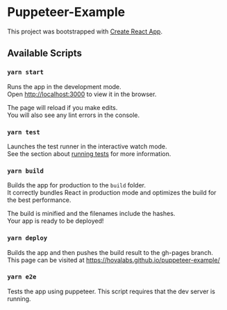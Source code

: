 # Puppeteer-Example
This project was bootstrapped with [Create React App](https://github.com/facebook/create-react-app).

## Available Scripts

### `yarn start`
Runs the app in the development mode.<br>
Open [http://localhost:3000](http://localhost:3000) to view it in the browser.

The page will reload if you make edits.<br>
You will also see any lint errors in the console.

### `yarn test`

Launches the test runner in the interactive watch mode.<br>
See the section about [running tests](https://facebook.github.io/create-react-app/docs/running-tests) for more information.

### `yarn build`

Builds the app for production to the `build` folder.<br>
It correctly bundles React in production mode and optimizes the build for the best performance.

The build is minified and the filenames include the hashes.<br>
Your app is ready to be deployed!

### `yarn deploy`

Builds the app and then pushes the build result to the gh-pages branch. This page can be visited at https://hovalabs.github.io/puppeteer-example/  


### `yarn e2e`

Tests the app using puppeteer. This script requires that the dev server is running.  

